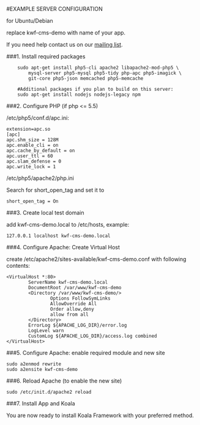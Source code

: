 #EXAMPLE SERVER CONFIGURATION

for Ubuntu/Debian

replace kwf-cms-demo with name of your app.

If you need help contact us on our [mailing list](http://www.koala-framework.org/community/mailing_list).

###1. Install required packages

        sudo apt-get install php5-cli apache2 libapache2-mod-php5 \
            mysql-server php5-mysql php5-tidy php-apc php5-imagick \
            git-core php5-json memcached php5-memcache
     
        #Additional packages if you plan to build on this server:
        sudo apt-get install nodejs nodejs-legacy npm

###2. Configure PHP (if php <= 5.5)

/etc/php5/conf.d/apc.ini:

    extension=apc.so
    [apc]
    apc.shm_size = 128M
    apc.enable_cli = on
    apc.cache_by_default = on
    apc.user_ttl = 60
    apc.slam_defense = 0
    apc.write_lock = 1
 
/etc/php5/apache2/php.ini

Search for short_open_tag and set it to

    short_open_tag = On
    
    
    
###3. Create local test domain

add kwf-cms-demo.local to /etc/hosts, example:

    127.0.0.1 localhost kwf-cms-demo.local

###4. Configure Apache: Create Virtual Host

create /etc/apache2/sites-available/kwf-cms-demo.conf with following contents:

    <VirtualHost *:80>
            ServerName kwf-cms-demo.local
            DocumentRoot /var/www/kwf-cms-demo
            <Directory /var/www/kwf-cms-demo/>
                    Options FollowSymLinks
                    AllowOverride All
                    Order allow,deny
                    allow from all
            </Directory>
            ErrorLog ${APACHE_LOG_DIR}/error.log
            LogLevel warn
            CustomLog ${APACHE_LOG_DIR}/access.log combined
    </VirtualHost>

###5. Configure Apache: enable required module and new site

    sudo a2enmod rewrite
    sudo a2ensite kwf-cms-demo

###6. Reload Apache (to enable the new site)

    sudo /etc/init.d/apache2 reload

###7. Install App and Koala

You are now ready to install Koala Framework with your preferred method.
